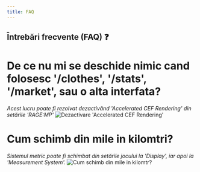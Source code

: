```yaml
---
title: FAQ
---
```


## Întrebări frecvente (FAQ) ❓

# De ce nu mi se deschide nimic cand folosesc '/clothes', '/stats', '/market', sau o alta interfata?
*Acest lucru poate fi rezolvat dezactivând 'Accelerated CEF Rendering' din setările 'RAGE:MP'* 
![Dezactivare 'Accelerated CEF Rendering'](https://i.imgur.com/2daYsNU.gif "Dezactivare 'Accelerated CEF Rendering'")


# Cum schimb din mile in kilomtri?
*Sistemul metric poate fi schimbat din setările jocului la 'Display', iar apoi la 'Measurement System'.*
![Cum schimb din mile in kilomtr?](https://i.imgur.com/iBHeExY.gif "Cum schimb din mile in kilomtr?'")
